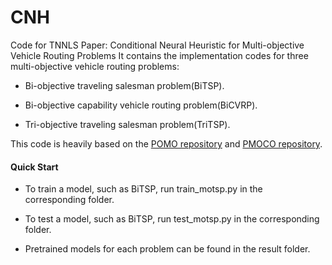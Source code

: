 # CNH

Code for TNNLS Paper: Conditional Neural Heuristic for Multi-objective Vehicle Routing Problems
It contains the implementation codes for three multi-objective vehicle routing problems:

- Bi-objective traveling salesman problem(BiTSP).

- Bi-objective capability vehicle routing problem(BiCVRP).

- Tri-objective traveling salesman problem(TriTSP).

This code is heavily based on the [POMO repository](https://github.com/yd-kwon/POMO) and [PMOCO repository](https://github.com/Xi-L/PMOCO).

#### Quick Start

- To train a model, such as BiTSP, run train_motsp.py in the corresponding folder.

- To test a model, such as BiTSP, run test_motsp.py in the corresponding folder.

- Pretrained models for each problem can be found in the result folder.
